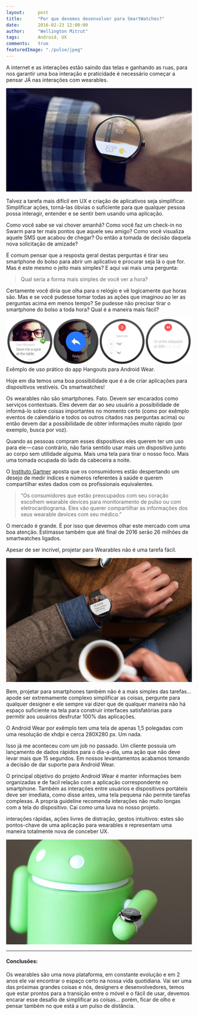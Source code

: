 ```yaml
---
layout:     post
title:      "Por que devemos desenvolver para SmartWatches?"
date:       2016-02-23 12:00:00
author:     "Wellington Mitrut"
tags:       Android, UX
comments:   true
featuredImage: "./pulse/jpeg"
---
```


A internet e as interações estão saindo das telas e ganhando as ruas, para nos garantir uma boa interação e praticidade é necessário começar a pensar JÁ nas interações com wearables.

![Pulso com Watch](./pulse.jpeg)

Talvez a tarefa mais difícil em UX e criação de aplicativos seja simplificar. Simplificar ações, torná-las óbvias o suficiente para que qualquer pessoa possa interagir, entender e se sentir bem usando uma aplicação.

Como você sabe se vai chover amanhã? Como você faz um check-in no Swarm para ter mais pontos que aquele seu amigo? Como você visualiza aquele SMS que acabou de chegar? Ou então a tomada de decisão daquela nova solicitação de amizade?

É comum pensar que a resposta geral destas perguntas é tirar seu smartphone do bolso para abrir um aplicativo e procurar seja lá o que for. Mas é este mesmo o jeito mais simples? E aqui vai mais uma pergunta:

>  Qual seria a forma mais simples de você ver a hora?

Certamente você diria que olha para o relógio e vê logicamente que horas são. Mas e se você pudesse tomar todas as ações que imaginou ao ler as perguntas acima em menos tempo? Se pudesse não precisar tirar o smartphone do bolso a toda hora? Qual é a maneira mais fácil?


![Watchfaces](./watchfaces.jpeg)
Exêmplo de uso prático do app Hangouts para Android Wear.

Hoje em dia temos uma boa possibilidade que é a de criar aplicações para dispositivos vestíveis. Os smartwatches!

Os wearables não são smartphones. Fato. Devem ser encarados como serviços contextuais. Eles devem dar ao seu usuário a possibilidade de informá-lo sobre coisas importantes no momento certo (como por exêmplo eventos de calendário e todos os outros citados nas perguntas acima) ou então devem dar a possibilidade de obter informações muito rápido (por exemplo, busca por voz).

Quando as pessoas compram esses dispositivos eles querem ter um uso para ele — caso contrário, não faria sentido usar mais um dispositivo junto ao corpo sem utilidade alguma. Mais uma tela para tirar o nosso foco. Mais uma tomada ocupada do lado da cabeceira a noite.

O <a href="http://saudebusiness.com/noticias/gartner-preve-crescimento-da-area-de-wearable-devices/" target="_blank">Instituto Gartner</a> aposta que os consumidores estão despertando um desejo de medir índices e números referentes à saúde e querem compartilhar estes dados com os profissionais equivalentes.

> “Os consumidores que estão preocupados com seu coração escolhem wearable devices para monitoramento de pulso ou com eletrocardiograma. Eles vão querer compartilhar as informações dos seus wearable devices com seu médico.”

O mercado é grande. É por isso que devemos olhar este mercado com uma boa atenção. Estimasse também que até final de 2016 serão 26 milhões de smartwatches ligados.

Apesar de ser incrível, projetar para Wearables não é uma tarefa fácil.

![Café com Watch](./coffee.jpeg)

Bem, projetar para smartphones também não é a mais simples das tarefas… apode ser extremamente complexo simplificar as coisas, pergunte para qualquer designer e ele sempre vai dizer que de qualquer maneira não há espaço suficiente na tela para construir interfaces satisfatórias para permitir aos usuários desfrutar 100% das aplicações.

O Android Wear por exêmplo tem uma tela de apenas 1,5 polegadas com uma resolução de xhdpi e cerca 280X280 px. Um nada.

Isso já me aconteceu com um job no passado. Um cliente possuia um lançamento de dados rápidos para o dia-a-dia, uma ação que não deve levar mais que 15 segundos. Em nossos levantamentos acabamos tomando a decisão de dar suporte para Android Wear.

O principal objetivo do projeto Android Wear é manter informações bem organizadas e de facil relação com a aplicação correspondente no smartphone. Também as interações entre usuários e dispositivos portáteis deve ser imediata, como disse antes, uma tela pequena não permite tarefas complexas. A propria guideline recomenda interações não muito longas com a tela do dispositivo. Cai como uma luva no nosso projeto.

interações rápidas, ações livres de distração, gestos intuitivos: estes são pontos-chave de uma aplicação para wearables e representam uma maneira totalmente nova de conceber UX.

![Android com Watch](./android.jpeg)

-----

#### Conclusões:

Os wearables são uma nova plataforma, em constante evolução e em 2 anos ele vai encontrar o espaço certo na nossa vida quotidiana.
Vai ser uma das próximas grandes coisas e nós, designers e desenvolvedores, temos que estar prontos para a transição entre o móvel e o fácil de usar, devemos encarar esse desafio de simplificar as coisas... porém, ficar de olho e pensar também no que está a um pulso de distância.